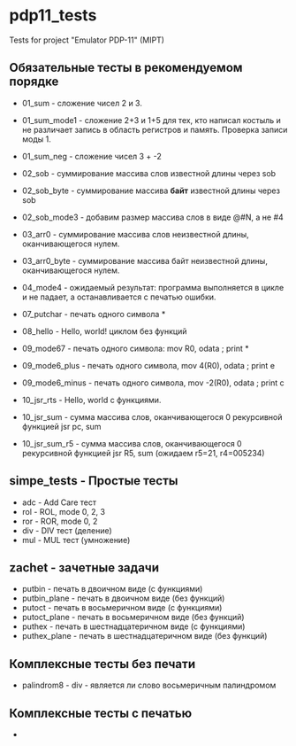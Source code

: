 # pdp11_tests
Tests for project "Emulator PDP-11" (MIPT)

## Обязательные тесты в рекомендуемом порядке

* 01_sum - сложение чисел 2 и 3.
* 01_sum_mode1 - сложение 2+3 и 1+5 для тех, кто написал костыль и не различает запись в область регистров и память. Проверка записи моды 1.
* 01_sum_neg - сложение чисел 3 + -2
* 02_sob - суммирование массива слов известной длины через sob
* 02_sob_byte - суммирование массива **байт** известной длины через sob
* 02_sob_mode3 - добавим размер массива слов в виде @#N, а не #4
* 03_arr0 - суммирование массива слов неизвестной длины, оканчивающегося нулем.
* 03_arr0_byte - суммирование массива байт неизвестной длины, оканчивающегося нулем.
* 04_mode4 - ожидаемый результат: программа выполняется в цикле и не падает, а останавливается с печатью ошибки.

* 07_putchar - печать одного символа *
* 08_hello - Hello, world! циклом без функций
* 09_mode67 - печать одного символа:    mov R0, odata        ; print *
* 09_mode6_plus - печать одного символа, mov 4(R0), odata    ; print e
* 09_mode6_minus - печать одного символа, mov -2(R0), odata  ; print c
* 10_jsr_rts - Hello, world с функциями.
* 10_jsr_sum - сумма массива слов, оканчивающегося 0 рекурсивной функцией jsr pc, sum
* 10_jsr_sum_r5 - сумма массива слов, оканчивающегося 0 рекурсивной функцией jsr R5, sum (ожидаем r5=21, r4=005234)


## simpe_tests - Простые тесты

* adc - Add Care тест
* rol - ROL, mode 0, 2, 3
* ror - ROR, mode 0, 2
* div - DIV тест (деление)
* mul - MUL тест (умножение)

## zachet - зачетные задачи

* putbin - печать в двоичном виде (с функциями)
* putbin_plane - печать в двоичном виде (без функций)
* putoct - печать в восьмеричном виде (с функциями)
* putoct_plane - печать в восьмеричном виде (без функций)
* puthex - печать в шестнадцатеричном виде (с функциями)
* puthex_plane - печать в шестнадцатеричном виде (без функций)


## Комплексные тесты без печати

* palindrom8 - div - является ли слово восьмеричным палиндромом

## Комплексные тесты с печатью

* 